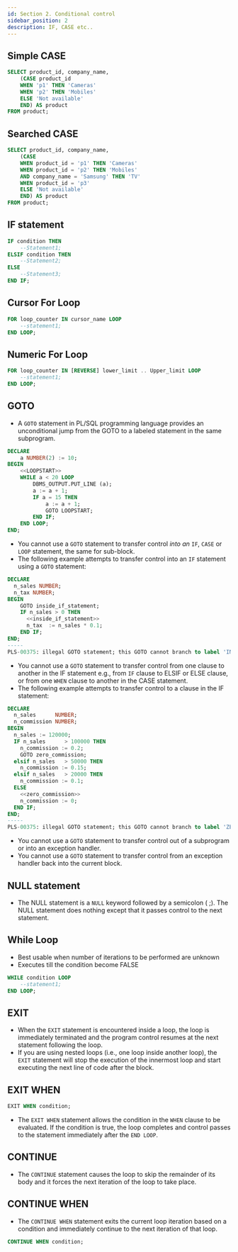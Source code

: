 ```yaml
---
id: Section 2. Conditional control
sidebar_position: 2
description: IF, CASE etc..
---
```


## Simple CASE

```sql
SELECT product_id, company_name,
    (CASE product_id
    WHEN 'p1' THEN 'Cameras'
    WHEN 'p2' THEN 'Mobiles'
    ELSE 'Not available'
    END) AS product
FROM product;
```

## Searched CASE

```sql
SELECT product_id, company_name,
    (CASE
    WHEN product_id = 'p1' THEN 'Cameras'
    WHEN product_id = 'p2' THEN 'Mobiles'
    AND company_name = 'Samsung' THEN 'TV'
    WHEN product_id = 'p3'
    ELSE 'Not available'
    END) AS product
FROM product;
```

## IF statement

```sql
IF condition THEN
    --Statement1;
ELSIF condition THEN
    --Statement2;
ELSE
    --Statement3;
END IF;
```

## Cursor For Loop

```sql
FOR loop_counter IN cursor_name LOOP
    --statement1;
END LOOP;
```

## Numeric For Loop

```sql
FOR loop_counter IN [REVERSE] lower_limit .. Upper_limit LOOP
    --statement1;
END LOOP;
```

## GOTO

- A `GOTO` statement in PL/SQL programming language provides an unconditional jump from the GOTO to a labeled statement in the same subprogram.

```sql
DECLARE
    a NUMBER(2) := 10;
BEGIN
    <<LOOPSTART>>
    WHILE a < 20 LOOP
        DBMS_OUTPUT.PUT_LINE (a);
        a := a + 1;
        IF a = 15 THEN
            a := a + 1;
            GOTO LOOPSTART;
        END IF;
    END LOOP;
END;
```

- You cannot use a `GOTO` statement to transfer control _into an_ `IF`, `CASE` or `LOOP` statement, the same for sub-block.
- The following example attempts to transfer control into an `IF` statement using a `GOTO` statement:

```sql
DECLARE
  n_sales NUMBER;
  n_tax NUMBER;
BEGIN
    GOTO inside_if_statement;
    IF n_sales > 0 THEN
      <<inside_if_statement>>
      n_tax  := n_sales * 0.1;
    END IF;
END;
-----
PLS-00375: illegal GOTO statement; this GOTO cannot branch to label 'INSIDE_IF_STATEMENT'
```

- You cannot use a `GOTO` statement to transfer control from one clause to another in the IF statement e.g., from `IF` clause to ELSIF or ELSE clause, or from one `WHEN` clause to another in the CASE statement.
- The following example attempts to transfer control to a clause in the IF statement:

```sql
DECLARE
  n_sales      NUMBER;
  n_commission NUMBER;
BEGIN
  n_sales := 120000;
  IF n_sales      > 100000 THEN
    n_commission := 0.2;
    GOTO zero_commission;
  elsif n_sales   > 50000 THEN
    n_commission := 0.15;
  elsif n_sales   > 20000 THEN
    n_commission := 0.1;
  ELSE
    <<zero_commission>>
    n_commission := 0;
  END IF;
END;
-----
PLS-00375: illegal GOTO statement; this GOTO cannot branch to label 'ZERO_COMMISSION'
```

- You cannot use a `GOTO` statement to transfer control out of a subprogram or into an exception handler.
- You cannot use a `GOTO` statement to transfer control from an exception handler back into the current block.

## NULL statement

- The NULL statement is a `NULL` keyword followed by a semicolon ( ;). The NULL statement does nothing except that it passes control to the next statement.

## While Loop

- Best usable when number of iterations to be performed are unknown
- Executes till the condition become FALSE

```sql
WHILE condition LOOP
    --statement1;
END LOOP;
```

## EXIT

- When the `EXIT` statement is encountered inside a loop, the loop is immediately terminated and the program control resumes at the next statement following the loop.
- If you are using nested loops (i.e., one loop inside another loop), the `EXIT` statement will stop the execution of the innermost loop and start executing the next line of code after the block.

## EXIT WHEN

```sql
EXIT WHEN condition;
```

- The `EXIT WHEN` statement allows the condition in the `WHEN` clause to be evaluated. If the condition is true, the loop completes and control passes to the statement immediately after the `END LOOP`.

## CONTINUE

- The `CONTINUE` statement causes the loop to skip the remainder of its body and it forces the next iteration of the loop to take place.

## CONTINUE WHEN

- The `CONTINUE WHEN` statement exits the current loop iteration based on a condition and immediately continue to the next iteration of that loop.

```sql
CONTINUE WHEN condition;
```
